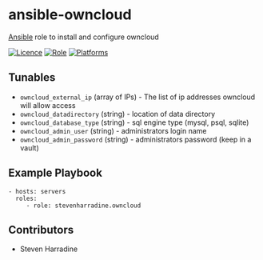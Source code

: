 # ansible-owncloud

[Ansible](http://www.ansible.com/) role to install and configure owncloud

[![Licence](https://img.shields.io/badge/Licence-ISC-blue.svg)](https://opensource.org/licenses/ISC)
[![Role](https://img.shields.io/ansible/role/6269.svg)](https://galaxy.ansible.com/detail#/role/6269)
[![Platforms](http://img.shields.io/badge/platforms-ubuntu-lightgrey.svg)](#)

Tunables
--------
* `owncloud_external_ip` (array of IPs) - The list of ip addresses owncloud will allow access
* `owncloud_datadirectory` (string) - location of data directory
* `owncloud_database_type` (string) - sql engine type (mysql, psql, sqlite)
* `owncloud_admin_user` (string) - administrators login name
* `owncloud_admin_password` (string) - administrators password (keep in a vault)

Example Playbook
----------------
    - hosts: servers
      roles:
         - role: stevenharradine.owncloud

Contributors
------------
* Steven Harradine
